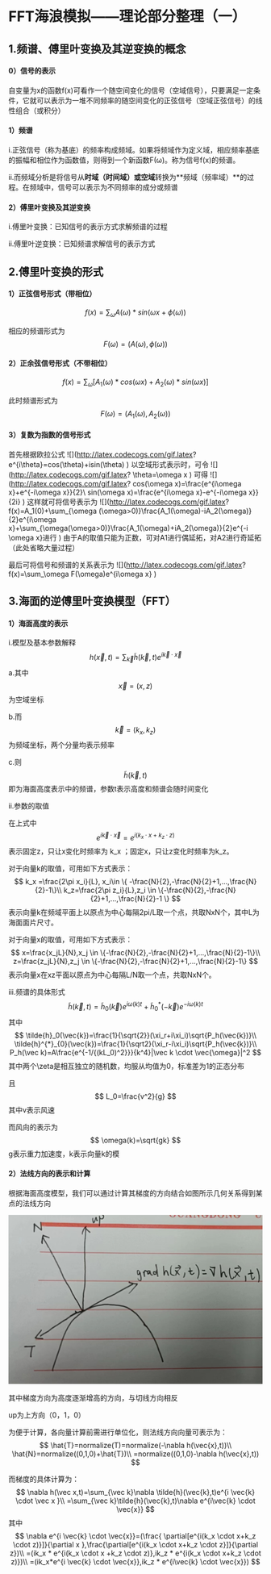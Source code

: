 # FFT海浪模拟——理论部分整理（一）

## 1.频谱、傅里叶变换及其逆变换的概念

#### 0）信号的表示

自变量为x的函数f(x)可看作一个随空间变化的信号（空域信号），只要满足一定条件，它就可以表示为一堆不同频率的随空间变化的正弦信号（空域正弦信号）的线性组合（或积分）

#### 1）频谱

i.正弦信号（称为基底）的频率构成频域。如果将频域作为定义域，相应频率基底的振幅和相位作为函数值，则得到一个新函数F(ω)。称为信号f(x)的频谱。

ii.而频域分析是将信号从**时域（时间域）**或**空域**转换为**频域（频率域）**的过程。在频域中，信号可以表示为不同频率的成分或频谱

#### 2）傅里叶变换及其逆变换

i.傅里叶变换：已知信号的表示方式求解频谱的过程

ii.傅里叶逆变换：已知频谱求解信号的表示方式

## 2.傅里叶变换的形式

#### 1）正弦信号形式（带相位）

$$
f(x)=\sum_{\omega}A(\omega) * sin(\omega x+\phi(\omega))
$$

相应的频谱形式为
$$
F(\omega)=(A(\omega),\phi(\omega))
$$

#### 2）正余弦信号形式（不带相位）

$$
f(x)=\sum_{\omega}[A_1(\omega)*cos(\omega x)+A_2(\omega)*sin(\omega x)]
$$

此时频谱形式为
$$
F(\omega)=(A_1(\omega),A_2(\omega))
$$

#### 3）复数为指数的信号形式

首先根据欧拉公式
![](http://latex.codecogs.com/gif.latex?
e^{i\theta}=cos(\theta)+isin(\theta)
)
以空域形式表示时，可令
![](http://latex.codecogs.com/gif.latex?
\theta=\omega x
)
可得
![](http://latex.codecogs.com/gif.latex?
cos(\omega x)=\frac{e^{i\omega x}+e^{-i\omega x}}{2}\\
sin(\omega x)=\frac{e^{i\omega x}-e^{-i\omega x}}{2i}
)
这样就可将信号表示为
![](http://latex.codecogs.com/gif.latex?
f(x)=A_1(0)+\sum_{\omega (\omega>0)}\frac{A_1(\omega)-iA_2(\omega)}{2}e^{i\omega x}+\sum_{\omega(\omega>0)}\frac{A_1(\omega)+iA_2(\omega)}{2}e^{-i \omega x}进行
)
由于A的取值只能为正数，可对A1进行偶延拓，对A2进行奇延拓（此处省略大量过程）

最后可将信号和频谱的关系表示为
![](http://latex.codecogs.com/gif.latex?
f(x)=\sum_\omega F(\omega)e^{i\omega x}
)

## 3.海面的逆傅里叶变换模型（FFT）

#### 1）海面高度的表示

i.模型及基本参数解释
$$
h(\vec{x},t)=\sum_{\vec{k}}\tilde{h}(\vec{k},t)e^{i\vec{k} \cdot \vec{x}}
$$
a.其中
$$
\vec{x}=(x,z)
$$
为空域坐标

b.而
$$
\vec{k}=(k_x,k_z)
$$
为频域坐标，两个分量均表示频率

c.则
$$
\tilde{h}(\vec{k},t)
$$
即为海面高度表示中的频谱，参数t表示高度和频谱会随时间变化

ii.参数的取值

在上式中
$$
e^{i\vec{k} \cdot \vec{x}}=e^{i(k_x\cdot x+k_z\cdot z)}
$$
表示固定z，只让x变化时频率为 k_x ；固定x，只让z变化时频率为k_z。

对于向量k的取值，可用如下方式表示：
$$
k_x =\frac{2\pi x_i}{L}, x_i\in \{ -\frac{N}{2},-\frac{N}{2}+1,...,\frac{N}{2}-1\}\\
k_z=\frac{2\pi z_i}{L},z_i \in \{-\frac{N}{2},-\frac{N}{2}+1,...,\frac{N}{2}-1 \}
$$
表示向量k在频域平面上以原点为中心每隔2pi/L取一个点，共取NxN个，其中L为海面面片尺寸。

对于向量x的取值，可用如下方式表示：
$$
x=\frac{x_jL}{N},x_j \in \{-\frac{N}{2},-\frac{N}{2}+1,...,\frac{N}{2}-1\}\\
z=\frac{z_jL}{N},z_j \in \{-\frac{N}{2},-\frac{N}{2}+1,...,\frac{N}{2}-1\}
$$
表示向量x在xz平面以原点为中心每隔L/N取一个点，共取NxN个。

iii.频谱的具体形式
$$
\tilde{h}(\vec{k},t)=\tilde{h}_0(\vec{k})e^{i\omega (k) t}+\tilde{h}^{*}_{0}(-\vec{k})e^{-i\omega (k) t}
$$
其中
$$
\tilde{h}_0(\vec{k})=\frac{1}{\sqrt{2}}(\xi_r+i\xi_i)\sqrt{P_h(\vec{k})}\\
\tilde{h}^{*}_{0}(\vec{k})=\frac{1}{\sqrt2}(\xi_r-i\xi_i)\sqrt{P_h(\vec{k})}\\
P_h(\vec k)=A\frac{e^{-1/{(kL_0)^2}}}{k^4}|\vec k \cdot \vec{\omega}|^2
$$
其中两个\zeta是相互独立的随机数，均服从均值为0，标准差为1的正态分布

且
$$
L_0=\frac{v^2}{g}
$$
其中v表示风速



而风向的表示为
$$
\omega(k)=\sqrt{gk}
$$
g表示重力加速度，k表示向量k的模

#### 2）法线方向的表示和计算

根据海面高度模型，我们可以通过计算其梯度的方向结合如图所示几何关系得到某点的法线方向

![image-text](https://github.com/GatsbyChenJk/SummerGraphicLearning/blob/main/%E7%AC%94%E8%AE%B0/images/NomalDir.png)

其中梯度方向为高度逐渐增高的方向，与切线方向相反

up为上方向（0，1，0）

为便于计算，各向量计算前需进行单位化，则法线方向向量可表示为：
$$
\hat{T}=normalize(T)=normalize(-\nabla h(\vec{x},t))\\
\hat{N}=normalize((0,1,0)+\hat{T})\\
=normalize((0,1,0)-\nabla h(\vec{x},t))
$$


而梯度的具体计算为：
$$
\nabla h(\vec x,t)=\sum_{\vec k}\nabla \tilde{h}(\vec{k},t)e^{i \vec{k} \cdot \vec x }\\
=\sum_{\vec k}\tilde{h}(\vec{k},t)\nabla e^{i\vec{k} \cdot \vec{x}}
$$
其中
$$
\nabla e^{i \vec{k} \cdot \vec{x}}=(\frac{ \partial[e^{i(k_x \cdot x+k_z \cdot z)}]}{\partial x },\frac{\partial[e^{i(k_x \cdot x+k_z \cdot z}]}{\partial z})\\
=(ik_x * e^{i(k_x \cdot x +k_z \cdot z)},ik_z * e^{i(k_x \cdot x+k_z \cdot z)})\\
=(ik_x*e^{i \vec{k} \cdot \vec{x}},ik_z * e^{i\vec{k} \cdot \vec{x}})
$$
